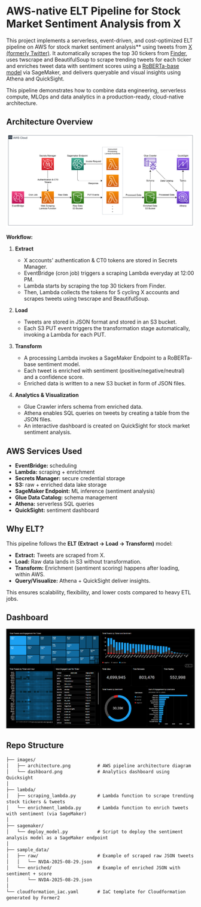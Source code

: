 # AWS-native ELT Pipeline for Stock Market Sentiment Analysis from X

This project implements a serverless, event-driven, and cost-optimized ELT pipeline on AWS for stock market sentiment analysis** using tweets from [X (formerly Twitter)](https://x.com).
It automatically scrapes the top 30 tickers from [Finder](https://www.finder.com/ca/stock-trading/top-trending-stocks-on-twitter), uses twscrape and BeautifulSoup to scrape trending tweets for each ticker and enriches tweet data with sentiment scores using a [RoBERTa-base model](https://huggingface.co/cardiffnlp/twitter-roberta-base-sentiment-latest) via SageMaker, and delivers queryable and visual insights using Athena and QuickSight.

This pipeline demonstrates how to combine data engineering, serverless compute, MLOps and data analytics in a production-ready, cloud-native architecture.

## Architecture Overview

![Architecture Diagram](./images/architecture.png)

**Workflow:**
1. **Extract**
   - X accounts' authentication & CT0 tokens are stored in Secrets Manager.
   - EventBridge (cron job) triggers a scraping Lambda everyday at 12:00 PM.
   - Lambda starts by scraping the top 30 tickers from Finder.
   - Then, Lambda collects the tokens for 5 cycling X accounts and scrapes tweets using twscrape and BeautifulSoup.

2. **Load**  
   - Tweets are stored in JSON format and stored in an S3 bucket.
   - Each S3 PUT event triggers the transformation stage automatically, invoking a Lambda for each PUT. 

3. **Transform**  
   - A processing Lambda invokes a SageMaker Endpoint to a RoBERTa-base sentiment model.  
   - Each tweet is enriched with sentiment (positive/negative/neutral) and a confidence score.  
   - Enriched data is written to a new S3 bucket in form of JSON files.  

5. **Analytics & Visualization**  
   - Glue Crawler infers schema from enriched data.  
   - Athena enables SQL queries on tweets by creating a table from the JSON files. 
   - An interactive dashboard is created on QuickSight for stock market sentiment analysis.


## AWS Services Used
- **EventBridge:** scheduling  
- **Lambda:** scraping + enrichment  
- **Secrets Manager:** secure credential storage  
- **S3:** raw + enriched data lake storage  
- **SageMaker Endpoint:** ML inference (sentiment analysis)  
- **Glue Data Catalog:** schema management  
- **Athena:** serverless SQL queries  
- **QuickSight:** sentiment dashboard

## Why ELT?
This pipeline follows the **ELT (Extract → Load → Transform)** model:  
- **Extract:** Tweets are scraped from X.  
- **Load:** Raw data lands in S3 without transformation.  
- **Transform:** Enrichment (sentiment scoring) happens after loading, within AWS.  
- **Query/Visualize:** Athena + QuickSight deliver insights.  

This ensures scalability, flexibility, and lower costs compared to heavy ETL jobs.  

## Dashboard
![QuickSight Dashboard](./images/dashboard.png)

## Repo Structure
```text
├── images/  
│   ├── architecture.png          # AWS pipeline architecture diagram
│   └── dashboard.png             # Analytics dashboard using Quicksight
│
├── lambda/  
│   ├── scraping_lambda.py        # Lambda function to scrape trending stock tickers & tweets  
│   └── enrichment_lambda.py      # Lambda function to enrich tweets with sentiment (via SageMaker)  
│
├── sagemaker/  
│   └── deploy_model.py           # Script to deploy the sentiment analysis model as a SageMaker endpoint  
│
├── sample_data/  
│   ├── raw/                      # Example of scraped raw JSON tweets  
│   │   └── NVDA-2025-08-29.json  
│   └── enriched/                 # Example of enriched JSON with sentiment + score  
│       └── NVDA-2025-08-29.json  
│
└── cloudformation_iac.yaml       # IaC template for Cloudformation generated by Former2
